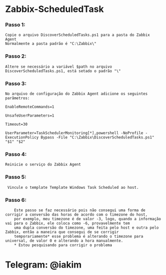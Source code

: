 # Zabbix-ScheduledTask

### Passo 1:

    Copie o arquivo DiscoverScheduledTasks.ps1 para a pasta do Zabbix Agent
    Normalmente a pasta padrão é "C:\Zabbix\"

### Passo 2: 

    Altere se necessário a variável $path no arquivo DiscoverScheduledTasks.ps1, está setado o padrão "\"

### Passo 3:

    No arquivo de configuração do Zabbix Agent adicione os seguintes parâmetros:

    EnableRemoteCommands=1

    UnsafeUserParameters=1
    
    Timeout=30

    UserParameter=TaskSchedulerMonitoring[*],powershell -NoProfile -ExecutionPolicy Bypass -File "C:\Zabbix\DiscoverScheduledTasks.ps1" "$1" "$2"

### Passo 4:

    Reinicie o serviço do Zabbix Agent

### Passo 5: 
     
     Vincule o template Template Windows Task Scheduled ao host.
     
### Passo 6:
        
        Este passo se faz necessário pois não consegui uma forma de corrigir a conversão das horas de acordo com o timezone do host,
        por exemplo, meu timezone é de valor -3, logo, quando a informação vai para o Zabbix, ele coloca como -6, provavelmente tem 
        uma dupla conversão do timezone, uma feita pelo host e outra pelo Zabbix, então a maneira que consegui de se corrigir
        temporariamente* esse problema é alterando o timezone para universal, de valor 0 e alterando a hora manualmente.
        * Estou pesquisando para corrigir o problema
     
# Telegram: @iakim
